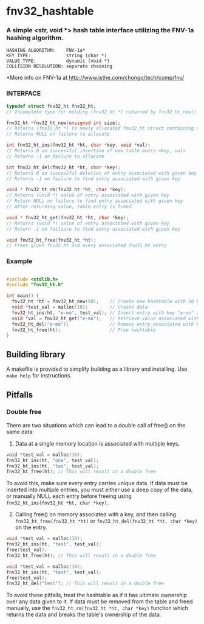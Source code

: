 # fnv32_hashtable
### A simple <str, void *> hash table interface utilizing the FNV-1a hashing algorithm.
```
HASHING ALGORITHM:    FNV-1a*  
KEY TYPE:             string (char *)  
VALUE TYPE:           dynamic (void *)  
COLLISION RESOLUTION: separate chaining
```
*More info on FNV-1a at http://www.isthe.com/chongo/tech/comp/fnv/
 
### INTERFACE 
```c
typedef struct fnv32_ht fnv32_ht;
// Incomplete type for holding (fnv32_ht *) returned by fnv32_ht_new()
```
```c
fnv32_ht *fnv32_ht_new(unsigned int size);
// Returns (fnv32_ht *) to newly allocated fnv32_ht struct containing table of given size
// Returns NULL on failure to allocate
```
```c
int fnv32_ht_ins(fnv32_ht *ht, char *key, void *val);
// Returns 0 on successful insertion of new table entry <key, val>
// Returns -1 on failure to allocate
```
```c
int fnv32_ht_del(fnv32_ht *ht, char *key);
// Returns 0 on successful deletion of entry associated with given key
// Returns -1 on failure to find entry associated with given key
```
```c
void * fnv32_ht_rm(fnv32_ht *ht, char *key);
// Returns (void *) value of entry associated with given key
// Return NULL on failure to find entry associated with given key
// After returning value, table entry is freed.
```
```c
void * fnv32_ht_get(fnv32_ht *ht, char *key);
// Returns (void *) value of entry associated with given key
// Return -1 on failiure to find entry associated with given key
```
```c
void fnv32_ht_free(fnv32_ht *ht);
// Frees given fnv32_ht and every associated fnv32_ht_entry
```
### Example
```c

#include <stdlib.h>
#include "fnv32_ht.h"

int main() {
  fnv32_ht *ht = fnv32_ht_new(50);    // Create new hashtable with 50 buckets
  void *test_val = malloc(10);        // Create data
  fnv32_ht_ins(ht, "e-mo", test_val); // Insert entry with key "e-mo" and test_val pointer
  void *val = fnv32_ht_get("e-mo");   // Retrieve value associated with key "e-mo" (33)
  fnv32_ht_del("e-mo");               // Remove entry associated with key "e-mo"
  fnv32_ht_free(ht);                  // Free hashtable
}
```
## Building library
A makefile is provided to simplify building as a library and installing.
Use `make help` for instructions.
  
## Pitfalls

### Double free
There are two situations which can lead to a double call of free() on the same data:
1. Data at a single memory location is associated with multiple keys.
```c
void *test_val = malloc(10);
fnv32_ht_ins(ht, "one", test_val);
fnv32_ht_ins(ht, "two", test_val);
fnv32_ht_free(ht); // This will result in a double free
```
To avoid this, make sure every entry carries unique data. If data must be inserted into multiple entries, you must either use a 
deep copy of the data, or manually NULL each entry before freeing using  
`fnv32_ht_ins(fnv32_ht *ht, char *key)`. 
  
2. Calling free() on memory associated with a key, and then calling
`fnv32_ht_free(fnv32_ht *ht)` or `fnv32_ht_del(fnv32_ht *ht, char *key)` 
on the entry.
```c
void *test_val = malloc(10);
fnv32_ht_ins(ht, "test", test_val);
free(test_val);
fnv32_ht_free(ht); // This will result in a double free
```
```c
void *test_val = malloc(10);
fnv32_ht_ins(ht, "test", test_val);
free(test_val);
fnv32_ht_del("test"); // This will result in a double free
```
To avoid these pitfalls, treat the hashtable as if it has ultimate ownership over any data given to it. If data must be removed from the table and freed manually, use the `fnv32_ht_rm(fnv32_ht *ht, char *key)` function which returns the data and breaks the table's ownership of the data.  
